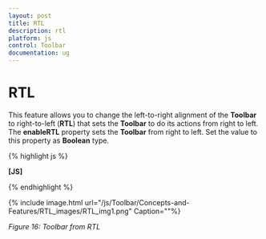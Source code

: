 ```yaml
---
layout: post
title: RTL
description: rtl
platform: js
control: Toolbar
documentation: ug
---
```


# RTL

This feature allows you to change the left-to-right alignment of the **Toolbar** to right-to-left (**RTL**) that sets the **Toolbar** to do its actions from right to left. The **enableRTL** property sets the **Toolbar** from right to left. Set the value to this property as **Boolean** type.



{% highlight js %}

**[JS]**

<script type="text/javascript">
    $(function () {
        // declaration
        $("#toolbarcontent").ejToolbar({ width: "290px", enableRTL: true });
    });
</script>


{% endhighlight %}



{% include image.html url="/js/Toolbar/Concepts-and-Features/RTL_images/RTL_img1.png" Caption=""%}

_Figure 16: Toolbar from RTL_

